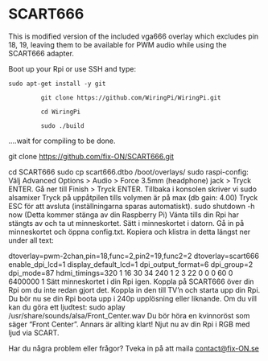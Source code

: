 # SCART666
This is modified version of the included vga666 overlay which excludes pin 18, 19, leaving them to be available for PWM audio while using the SCART666 adapter.


Boot up your Rpi or use SSH and type: 

    sudo apt-get install -y git

             git clone https://github.com/WiringPi/WiringPi.git

             cd WiringPi

             sudo ./build

....wait for compiling to be done.
 

git clone https://github.com/fix-ON/SCART666.git

cd SCART666
sudo cp scart666.dtbo /boot/overlays/
sudo raspi-config:
	Välj Advanced Options > Audio > Force 3.5mm (headphone) jack > 
Tryck ENTER. 
Gå ner till Finish > Tryck ENTER.
Tillbaka i konsolen skriver vi sudo alsamixer
Tryck på uppåtpilen tills volymen är på max (db gain: 4.00)
Tryck ESC för att avsluta (inställningarna sparas automatiskt).
sudo shutdown -h now (Detta kommer stänga av din Raspberry Pi)
Vänta tills din Rpi har stängts av och ta ut minneskortet. 
Sätt i minneskortet i datorn. Gå in på minneskortet och öppna config.txt.
Kopiera och klistra in detta längst ner under all text:
 
dtoverlay=pwm-2chan,pin=18,func=2,pin2=19,func2=2
dtoverlay=scart666
enable_dpi_lcd=1
display_default_lcd=1
dpi_output_format=6
dpi_group=2
dpi_mode=87
hdmi_timings=320 1 16 30 34 240 1 2 3 22 0 0 0 60 0 6400000 1
Sätt minneskortet i din Rpi igen.
Koppla på SCART666 över din Rpi om du inte redan gjort det.
Koppla in den till TV’n och starta upp din Rpi.
Du bör nu se din Rpi boota upp i 240p upplösning eller liknande. 
Om du vill kan du göra ett ljudtest: 
sudo aplay /usr/share/sounds/alsa/Front_Center.wav
Du bör höra en kvinnoröst som säger “Front Center”. 
Annars är allting klart! Njut nu av din Rpi i RGB med ljud via SCART. 
 
Har du några problem eller frågor? 
Tveka in på att maila contact@fix-ON.se
